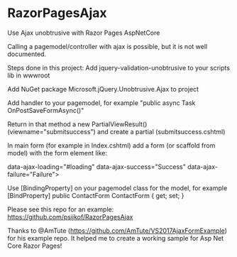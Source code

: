 # RazorPagesAjax
Use Ajax unobtrusive with Razor Pages AspNetCore


Calling a pagemodel/controller with ajax is possible, but it is not well documented.

Steps done in this project:
Add jquery-validation-unobtrusive to your scripts lib in wwwroot

Add NuGet package Microsoft.jQuery.Unobtrusive.Ajax to project

Add handler to your pagemodel, for example "public async Task<IActionResult> OnPostSaveFormAsync()"

Return in that method a new PartialViewResult() (viewname="submitsuccess") and create a partial (submitsuccess.cshtml)

In main form (for example in Index.cshtml) add a form (or scaffold from model) with the form element like:
<form id="thanks" asp-page-handler="SaveForm"
              data-ajax="true"
              data-ajax-method="POST"
              data-ajax-mode="replace"
              data-ajax-update="#thanks" <!--the element to replace with result from partial on success, here I replace the form (see id="thanks") -->
              data-ajax-loading="#loading" <!-- element to show when call is in progress -->
              data-ajax-success="Success"
              data-ajax-failure="Failure"> 

Use [BindingProperty] on your pagemodel class for the model, for example
[BindProperty]
        public ContactForm ContactForm { get; set; }

Please see this repo for an example: https://github.com/psijkof/RazorPagesAjax

Thanks to @AmTute (https://github.com/AmTute/VS2017AjaxFormExample) for his example repo. It helped me to create a working sample for Asp Net Core Razor Pages!

